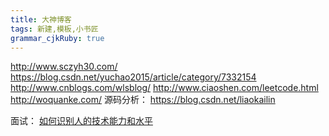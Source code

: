 ```yaml
---
title: 大神博客
tags: 新建,模板,小书匠
grammar_cjkRuby: true
---
```


http://www.sczyh30.com/
https://blog.csdn.net/yuchao2015/article/category/7332154
http://www.cnblogs.com/wlsblog/
http://www.ciaoshen.com/leetcode.html
http://woquanke.com/
源码分析：
https://blog.csdn.net/liaokailin

面试：
[如何识别人的技术能力和水平](https://kb.cnblogs.com/page/593985/)